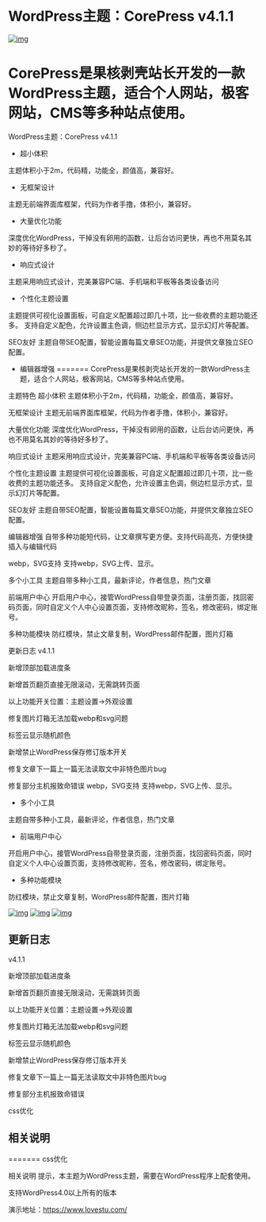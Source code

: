 # WordPress主题：CorePress v4.1.1

[![img](https://www.lovestu.com/wp-content/uploads/2021/03/corepress4js01.webp)](https://www.lovestu.com/wp-content/uploads/2021/03/corepress4js01.webp)

CorePress是果核剥壳站长开发的一款WordPress主题，适合个人网站，极客网站，CMS等多种站点使用。
=======
WordPress主题：CorePress v4.1.1

- 超小体积

主题体积小于2m，代码精，功能全，颜值高，兼容好。

- 无框架设计

主题无前端界面库框架，代码为作者手撸，体积小，兼容好。

- 大量优化功能

深度优化WordPress，干掉没有卵用的函数，让后台访问更快，再也不用莫名其妙的等待好多秒了。

- 响应式设计

主题采用响应式设计，完美兼容PC端、手机端和平板等各类设备访问

- 个性化主题设置

主题提供可视化设置面板，可自定义配置超过即几十项，比一些收费的主题功能还多。 支持自定义配色，允许设置主色调，侧边栏显示方式，显示幻灯片等配置。

SEO友好 主题自带SEO配置，智能设置每篇文章SEO功能，并提供文章独立SEO配置。

- 编辑器增强
=======
CorePress是果核剥壳站长开发的一款WordPress主题，适合个人网站，极客网站，CMS等多种站点使用。

主题特色
超小体积
主题体积小于2m，代码精，功能全，颜值高，兼容好。

无框架设计
主题无前端界面库框架，代码为作者手撸，体积小，兼容好。

大量优化功能
深度优化WordPress，干掉没有卵用的函数，让后台访问更快，再也不用莫名其妙的等待好多秒了。

响应式设计
主题采用响应式设计，完美兼容PC端、手机端和平板等各类设备访问

个性化主题设置
主题提供可视化设置面板，可自定义配置超过即几十项，比一些收费的主题功能还多。 支持自定义配色，允许设置主色调，侧边栏显示方式，显示幻灯片等配置。

SEO友好 主题自带SEO配置，智能设置每篇文章SEO功能，并提供文章独立SEO配置。

编辑器增强
自带多种功能短代码，让文章撰写更方便。支持代码高亮，方便快捷插入与编辑代码

webp，SVG支持 支持webp，SVG上传、显示。

多个小工具
主题自带多种小工具，最新评论，作者信息，热门文章

前端用户中心
开启用户中心，接管WordPress自带登录页面，注册页面，找回密码页面，同时自定义个人中心设置页面，支持修改昵称，签名，修改密码，绑定账号。

多种功能模块
防红模块，禁止文章复制，WordPress邮件配置，图片灯箱

更新日志
v4.1.1

新增顶部加载进度条

新增首页翻页直接无限滚动，无需跳转页面

以上功能开关位置：主题设置->外观设置

修复图片灯箱无法加载webp和svg问题

标签云显示随机颜色

新增禁止WordPress保存修订版本开关

修复文章下一篇上一篇无法读取文中非特色图片bug

修复部分主机报致命错误
webp，SVG支持 支持webp，SVG上传、显示。

- 多个小工具

主题自带多种小工具，最新评论，作者信息，热门文章

- 前端用户中心

开启用户中心，接管WordPress自带登录页面，注册页面，找回密码页面，同时自定义个人中心设置页面，支持修改昵称，签名，修改密码，绑定账号。

- 多种功能模块

防红模块，禁止文章复制，WordPress邮件配置，图片灯箱

[![img](https://www.lovestu.com/wp-content/uploads/2021/03/corepress4js02.webp)](https://www.lovestu.com/wp-content/uploads/2021/03/corepress4js02.webp) [![img](https://www.lovestu.com/wp-content/uploads/2021/03/corepress4js03.webp)](https://www.lovestu.com/wp-content/uploads/2021/03/corepress4js03.webp) [![img](https://www.lovestu.com/wp-content/uploads/2021/03/corepress4js04.webp)](https://www.lovestu.com/wp-content/uploads/2021/03/corepress4js04.webp)

## 更新日志

v4.1.1

新增顶部加载进度条

新增首页翻页直接无限滚动，无需跳转页面

以上功能开关位置：主题设置->外观设置

修复图片灯箱无法加载webp和svg问题

标签云显示随机颜色

新增禁止WordPress保存修订版本开关

修复文章下一篇上一篇无法读取文中非特色图片bug

修复部分主机报致命错误

css优化

## 相关说明
=======
css优化

相关说明
提示，本主题为WordPress主题，需要在WordPress程序上配套使用。

支持WordPress4.0以上所有的版本

演示地址：https://www.lovestu.com/